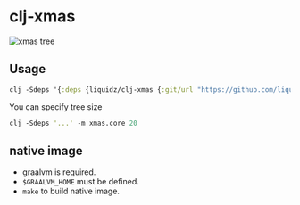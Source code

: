 # clj-xmas

![xmas tree](xmas.png)

## Usage

```clj
clj -Sdeps '{:deps {liquidz/clj-xmas {:git/url "https://github.com/liquidz/clj-xmas" :sha "9652260fbce5046755ad0a67da34bf79ec6e1b5d"}}}' -m xmas.core
```

You can specify tree size
```clj
clj -Sdeps '...' -m xmas.core 20
```

## native image

 * graalvm is required.
 * `$GRAALVM_HOME` must be defined.
 * `make` to build native image.
